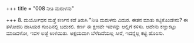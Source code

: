 +++
title = "008 ನೀತಿ ಮರುಳನು"

+++
8. ದುರ್ಯೋಧನ ಮತ್ತೆ ಕರ್ಣನ ಕಡೆ ತಿರುಗಿ "ನೀತಿ ಮರುಳನು ವಿದುರ. ಈತನ ಮಾತು ಕಟ್ಟಿಕೊಂಡೇನು? ಈ ತಳೋದರಿ ದಾಸಿಯರ ಗುಂಪಿನಲ್ಲಿ ಬದುಕಲಿ. ಕರ್ಣ ಈ ಕ್ಷಣವೇ ಇವಳನ್ನು ಅಲ್ಲಿಗೆ ಕಳಿಸು. ಅದೇನು ಕಣ್ಣುಕಟ್ಟು ಮಾಡಿದಳೋ, ಇವಳ ಲಜ್ಜೆ ಉಳಿಯಿತು. ಅಕ್ಷಯವಾಗಿ ಬೆಳೆದಿದೆಯಲ್ಲ ಸೀರೆ, ಇದನ್ನೆಲ್ಲ ಕಟ್ಟಿ ಹೊರಿಸು.